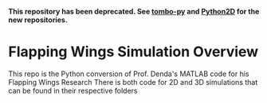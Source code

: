 **This repository has been deprecated. See [tombo-py](https://github.com/Flapping-Wings/tombo-py) and [Python2D](https://github.com/Flapping-Wings/Python2D) for the new repositories.**

# Flapping Wings Simulation Overview

This repo is the Python conversion of Prof. Denda's MATLAB code for his Flapping Wings Research
There is both code for 2D and 3D simulations that can be found in their respective folders
